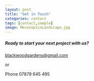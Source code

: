 ```yaml
---
layout: post
title: "Get in Touch"
categories: contact
tags: [contact,sample]
image: MeconopsisLandscape.jpg
---
```

##### Ready to start your next project with us? ##### 

[blackwoodgardens@gmail.com](mailto:blackwoodgardens@gmail.com)

or

Phone 07879 645 495
